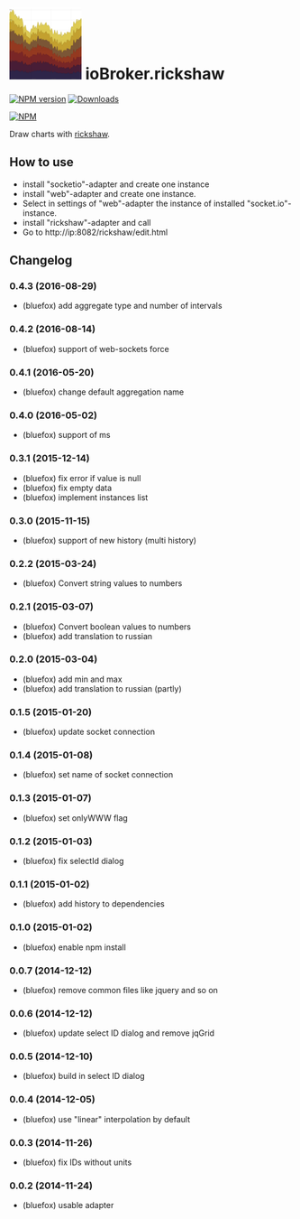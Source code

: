 ![Logo](admin/rickshaw.png)
ioBroker.rickshaw
=================

[![NPM version](http://img.shields.io/npm/v/iobroker.rickshaw.svg)](https://www.npmjs.com/package/iobroker.rickshaw)
[![Downloads](https://img.shields.io/npm/dm/iobroker.rickshaw.svg)](https://www.npmjs.com/package/iobroker.rickshaw)

[![NPM](https://nodei.co/npm/iobroker.rickshaw.png?downloads=true)](https://nodei.co/npm/iobroker.rickshaw/)


Draw charts with [rickshaw](http://code.shutterstock.com/rickshaw/examples/).

## How to use
- install "socketio"-adapter and create one instance
- install "web"-adapter and create one instance.
- Select in settings of "web"-adapter the instance of installed "socket.io"-instance.
- install "rickshaw"-adapter and call
- Go to http://ip:8082/rickshaw/edit.html

## Changelog
### 0.4.3 (2016-08-29)
* (bluefox) add aggregate type and number of intervals

### 0.4.2 (2016-08-14)
* (bluefox) support of web-sockets force

### 0.4.1 (2016-05-20)
* (bluefox) change default aggregation name

### 0.4.0 (2016-05-02)
* (bluefox) support of ms

### 0.3.1 (2015-12-14)
* (bluefox) fix error if value is null
* (bluefox) fix empty data
* (bluefox) implement instances list

### 0.3.0 (2015-11-15)
* (bluefox) support of new history (multi history)

### 0.2.2 (2015-03-24)
* (bluefox) Convert string values to numbers

### 0.2.1 (2015-03-07)
* (bluefox) Convert boolean values to numbers
* (bluefox) add translation to russian

### 0.2.0 (2015-03-04)
* (bluefox) add min and max
* (bluefox) add translation to russian (partly)

### 0.1.5 (2015-01-20)
* (bluefox) update socket connection

### 0.1.4 (2015-01-08)
* (bluefox) set name of socket connection

### 0.1.3 (2015-01-07)
* (bluefox) set onlyWWW flag

### 0.1.2 (2015-01-03)
* (bluefox) fix selectId dialog

### 0.1.1 (2015-01-02)
* (bluefox) add history to dependencies

### 0.1.0 (2015-01-02)
* (bluefox) enable npm install

### 0.0.7 (2014-12-12)
* (bluefox) remove common files like jquery and so on

### 0.0.6 (2014-12-12)
* (bluefox) update select ID dialog and remove jqGrid

### 0.0.5 (2014-12-10)
* (bluefox) build in select ID dialog

### 0.0.4 (2014-12-05)
* (bluefox) use "linear" interpolation by default

### 0.0.3 (2014-11-26)
* (bluefox) fix IDs without units

### 0.0.2 (2014-11-24)
* (bluefox) usable adapter
